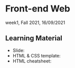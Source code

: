 # Front-end Web

week1, Fall 2021, 16/09/2021

## Learning Material

- Slide:
- HTML & CSS template:
- HTML cheatsheet:
